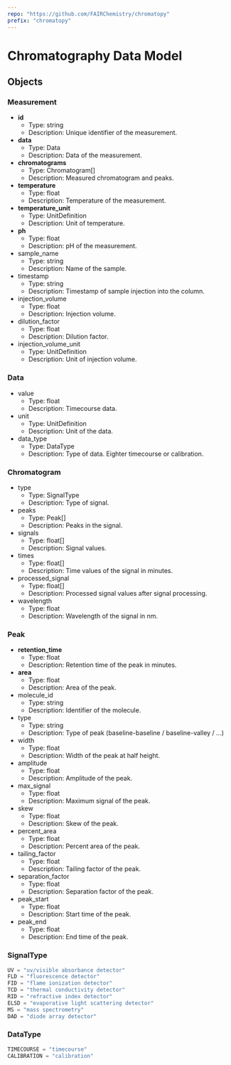 ```yaml
---
repo: "https://github.com/FAIRChemistry/chromatopy"
prefix: "chromatopy"
---
```


# Chromatography Data Model

## Objects

### Measurement

- __id__
  - Type: string
  - Description: Unique identifier of the measurement.
- __data__
  - Type: Data
  - Description: Data of the measurement.
- __chromatograms__
  - Type: Chromatogram[]
  - Description: Measured chromatogram and peaks.
- __temperature__
  - Type: float
  - Description: Temperature of the measurement.
- __temperature_unit__
  - Type: UnitDefinition
  - Description: Unit of temperature.
- __ph__
  - Type: float
  - Description: pH of the measurement.
- sample_name
  - Type: string
  - Description: Name of the sample.
- timestamp
  - Type: string
  - Description: Timestamp of sample injection into the column.
- injection_volume
  - Type: float
  - Description: Injection volume.
- dilution_factor
  - Type: float
  - Description: Dilution factor.
- injection_volume_unit
  - Type: UnitDefinition
  - Description: Unit of injection volume.

### Data

- value
  - Type: float
  - Description: Timecourse data.
- unit
  - Type: UnitDefinition
  - Description: Unit of the data.
- data_type
  - Type: DataType
  - Description: Type of data. Eighter timecourse or calibration.


### Chromatogram

- type
  - Type: SignalType
  - Description: Type of signal.
- peaks
  - Type: Peak[]
  - Description: Peaks in the signal.
- signals
  - Type: float[]
  - Description: Signal values.
- times
  - Type: float[]
  - Description: Time values of the signal in minutes.
- processed_signal
  - Type: float[]
  - Description: Processed signal values after signal processing.
- wavelength
  - Type: float
  - Description: Wavelength of the signal in nm.

### Peak

- __retention_time__
  - Type: float
  - Description: Retention time of the peak in minutes.
- __area__
  - Type: float
  - Description: Area of the peak.
- molecule_id
  - Type: string
  - Description: Identifier of the molecule.
- type
  - Type: string
  - Description: Type of peak (baseline-baseline / baseline-valley / ...)
- width
  - Type: float
  - Description: Width of the peak at half height.
- amplitude
  - Type: float
  - Description: Amplitude of the peak.
- max_signal
  - Type: float
  - Description: Maximum signal of the peak.
- skew
  - Type: float
  - Description: Skew of the peak.
- percent_area
  - Type: float
  - Description: Percent area of the peak.
- tailing_factor
  - Type: float
  - Description: Tailing factor of the peak.
- separation_factor
  - Type: float
  - Description: Separation factor of the peak.
- peak_start
  - Type: float
  - Description: Start time of the peak.
- peak_end
  - Type: float
  - Description: End time of the peak.

### SignalType

```python
UV = "uv/visible absorbance detector"
FLD = "fluorescence detector"
FID = "flame ionization detector"
TCD = "thermal conductivity detector"
RID = "refractive index detector"
ELSD = "evaporative light scattering detector"
MS = "mass spectrometry"
DAD = "diode array detector"
```

### DataType

```python
TIMECOURSE = "timecourse"
CALIBRATION = "calibration"
```